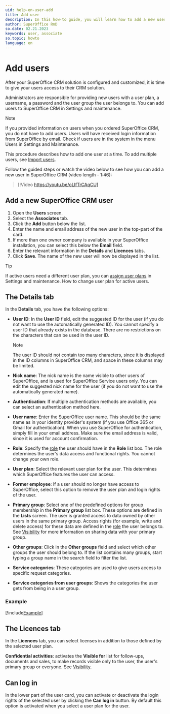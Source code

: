 ```yaml
---
uid: help-en-user-add
title: Add user
description: In this how-to guide, you will learn how to add a new user in SuperOffice CRM.
author: SuperOffice RnD
so.date: 02.21.2023
keywords: user, associate
so.topic: howto
language: en
---
```


# Add users

After your SuperOffice CRM solution is configured and customized, it is time to give your users access to their CRM solution.

Administrators are responsible for providing new users with a user plan, a username, a password and the user group the user belongs to. You can add users to SuperOffice CRM in Settings and maintenance.

> [!NOTE]
> If you provided information on users when you ordered SuperOffice CRM, you do not have to add users. Users will have received login information from SuperOffice by email. Check if users are in the system in the menu Users in Settings and Maintenance.
>
> This procedure describes how to add one user at a time. To add multiple users, see [Import users][1].

Follow the guided steps or watch the video below to see how you can add a new user in SuperOffice CRM (video length - 1:46):

<!-- markdownlint-disable-next-line MD034 DOCSMD007 -->
> [!Video https://youtu.be/oLlfTrCAqCU]

## Add a new SuperOffice CRM user

1. Open the **Users** screen.
2. Select the **Associates** tab.
3. Click the **Add** button below the list.
4. Enter the name and email address of the new user in the top-part of the card.
5. If more than one owner company is available in your SuperOffice installation, you can select this below the **Email** field.
6. Enter the relevant information in the **Details** and **Licences** tabs.
7. Click **Save**. The name of the new user will now be displayed in the list.

> [!TIP]
> If active users need a different user plan, you can [assign user plans][4] in Settings and maintenance. How to change user plan for active users.

## The Details tab

In the **Details** tab, you have the following options:

* **User ID**: In the **User ID** field, edit the suggested ID for the user (if you do not want to use the automatically generated ID). You cannot specify a user ID that already exists in the database. There are no restrictions on the characters that can be used in the user ID.

    > [!NOTE]
    > The user ID should not contain too many characters, since it is displayed in the ID columns in SuperOffice CRM, and space in these columns may be limited.

* **Nick name**: The nick name is the name visible to other users of SuperOffice, and is used for SuperOffice Service users only. You can edit the suggested nick name for the user (if you do not want to use the automatically generated name).

* **Authentication**: If multiple authentication methods are available, you can select an authentication method here.

* **User name**: Enter the SuperOffice user name. This should be the same name as in your identity provider's system (if you use Office 365 or Gmail for authentication). When you use SuperOffice for authentication, simply fill in your email address. Make sure the email address is valid, since it is used for account confirmation.

* **Role**: Specify the [role][3] the user should have in the **Role** list box. The role determines the user's data access and functional rights. You cannot change your own role.

* **User plan**: Select the relevant user plan for the user. This determines which SuperOffice features the user can access.

* **Former employee**: If a user should no longer have access to SuperOffice, select this option to remove the user plan and login rights of the user.

* **Primary group**: Select one of the predefined options for group membership in the **Primary group** list box. These options are defined in the **Lists** screen. The user is granted access to data owned by other users in the same primary group. Access rights (for example, write and delete access) for these data are defined in the [role][3] the user belongs to. See [Visibility][2] for more information on sharing data with your primary group.

* **Other groups**: Click in the **Other groups** field and select which other groups the user should belong to. If the list contains many groups, start typing a group name in the search field to filter the list.

* **Service categories**: These categories are used to give users access to specific request categories.

* **Service categories from user groups**: Shows the categories the user gets from being in a user group.

### Example

[!include[Example](includes/example-grouping.md)]

## The Licences tab

In the **Licences** tab, you can select licenses in addition to those defined by the selected user plan.

**Confidential activities**: activates the **Visible for** list for follow-ups, documents and sales, to make records visible only to the user, the user's primary group or everyone. See [Visibility][2].

## Can log in

In the lower part of the user card, you can activate or deactivate the login rights of the selected user by clicking the **Can log in** button. By default this option is activated when you select a user plan for the user.

<!-- Referenced links -->
[1]: import-users.md
[2]: visibility.md
[3]: role/index.md
[4]: change-user-plan.md

<!-- Referenced images -->
